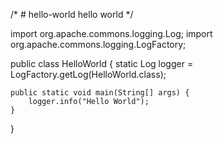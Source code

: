/* # hello-world
  hello world */

import org.apache.commons.logging.Log;
import org.apache.commons.logging.LogFactory;
 
public class HelloWorld {
    static Log logger = LogFactory.getLog(HelloWorld.class);
 
    public static void main(String[] args) {
        logger.info("Hello World");
    }
}

